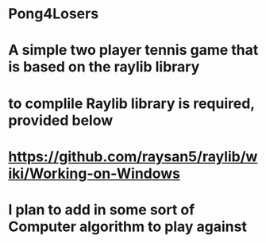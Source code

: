# Pong4Losers
# A simple two player tennis game that is based on the raylib library

# to complile Raylib library is required, provided below
# https://github.com/raysan5/raylib/wiki/Working-on-Windows

# I plan to add in some sort of Computer algorithm to play against
